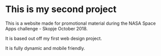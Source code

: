  # This is my second project
This is a website made for promotional material during the NASA Space Apps challenge - Skopje October 2018.

It is based out off my first web design project.

It is fully dynamic and mobile friendly.

 
